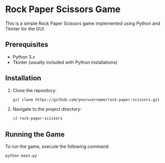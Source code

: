 # Rock Paper Scissors Game

This is a simple Rock Paper Scissors game implemented using Python and Tkinter for the GUI.

## Prerequisites

- Python 3.x
- Tkinter (usually included with Python installations)

## Installation

1. Clone the repository:
    ```sh
    git clone https://github.com/yourusername/rock-paper-scissors.git
    ```
2. Navigate to the project directory:
    ```sh
    cd rock-paper-scissors
    ```

## Running the Game

To run the game, execute the following command:
```sh
python main.py

